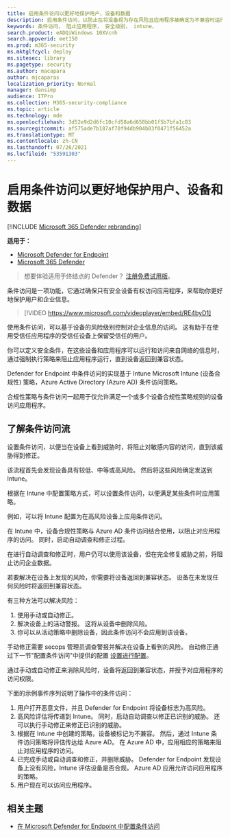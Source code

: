 ```yaml
---
title: 启用条件访问以更好地保护用户、设备和数据
description: 启用条件访问，以防止在将设备视为存在风险且应用程序被确定为不兼容时运行应用程序。
keywords: 条件访问， 阻止应用程序， 安全级别， intune，
search.product: eADQiWindows 10XVcnh
search.appverid: met150
ms.prod: m365-security
ms.mktglfcycl: deploy
ms.sitesec: library
ms.pagetype: security
ms.author: macapara
author: mjcaparas
localization_priority: Normal
manager: dansimp
audience: ITPro
ms.collection: M365-security-compliance
ms.topic: article
ms.technology: mde
ms.openlocfilehash: 3d52e9d2d6fc10cfd58a6d658bb01f5b7bfa1c83
ms.sourcegitcommit: af575ade7b187af70f94db904b03f0471f56452a
ms.translationtype: MT
ms.contentlocale: zh-CN
ms.lasthandoff: 07/26/2021
ms.locfileid: "53591303"
---
```

# <a name="enable-conditional-access-to-better-protect-users-devices-and-data"></a>启用条件访问以更好地保护用户、设备和数据 

[!INCLUDE [Microsoft 365 Defender rebranding](../../includes/microsoft-defender.md)]

**适用于：**
- [Microsoft Defender for Endpoint](https://go.microsoft.com/fwlink/p/?linkid=2154037)
- [Microsoft 365 Defender](https://go.microsoft.com/fwlink/?linkid=2118804)

> 想要体验适用于终结点的 Defender？ [注册免费试用版](https://www.microsoft.com/microsoft-365/windows/microsoft-defender-atp?ocid=docs-wdatp-conditionalaccess-abovefoldlink)。

条件访问是一项功能，它通过确保只有安全设备有权访问应用程序，来帮助你更好地保护用户和企业信息。

> [!VIDEO https://www.microsoft.com/videoplayer/embed/RE4byD1]

使用条件访问，可以基于设备的风险级别控制对企业信息的访问。 这有助于在使用受信任应用程序的受信任设备上保留受信任的用户。

你可以定义安全条件，在这些设备和应用程序可以运行和访问来自网络的信息时，通过强制执行策略来阻止应用程序运行，直到设备返回到兼容状态。 

Defender for Endpoint 中条件访问的实现基于 Intune Microsoft Intune (设备合规性) 策略，Azure Active Directory (Azure AD) 条件访问策略。 

合规性策略与条件访问一起用于仅允许满足一个或多个设备合规性策略规则的设备访问应用程序。 

## <a name="understand-the-conditional-access-flow"></a>了解条件访问流
设置条件访问，以便当在设备上看到威胁时，将阻止对敏感内容的访问，直到该威胁得到修正。 

该流程首先会发现设备具有较低、中等或高风险。 然后将这些风险确定发送到 Intune。 

根据在 Intune 中配置策略方式，可以设置条件访问，以便满足某些条件时应用策略。

例如，可以将 Intune 配置为在高风险设备上应用条件访问。

在 Intune 中，设备合规性策略与 Azure AD 条件访问结合使用，以阻止对应用程序的访问。 同时，启动自动调查和修正过程。

 在进行自动调查和修正时，用户仍可以使用该设备，但在完全修复威胁之前，将阻止访问企业数据。 

若要解决在设备上发现的风险，你需要将设备返回到兼容状态。 设备在未发现任何风险时将返回到兼容状态。 

有三种方法可以解决风险：
1. 使用手动或自动修正。
2. 解决设备上的活动警报。 这将从设备中删除风险。
3. 你可以从活动策略中删除设备，因此条件访问不会应用到该设备。 

手动修正需要 secops 管理员调查警报并解决在设备上看到的风险。 自动修正通过下一节"配置条件访问"中提供的配置 [设置进行配置](configure-conditional-access.md)。

通过手动或自动修正来消除风险时，设备将返回到兼容状态，并授予对应用程序的访问权限。

下面的示例事件序列说明了操作中的条件访问：

1. 用户打开恶意文件，并且 Defender for Endpoint 将设备标志为高风险。
2. 高风险评估将传递到 Intune。 同时，启动自动调查以修正已识别的威胁。 还可以执行手动修正来修正已识别的威胁。
3. 根据在 Intune 中创建的策略，设备被标记为不兼容。 然后，通过 Intune 条件访问策略将评估传达给 Azure AD。 在 Azure AD 中，应用相应的策略来阻止对应用程序的访问。
4. 已完成手动或自动调查和修正，并删除威胁。 Defender for Endpoint 发现设备上没有风险，Intune 评估设备是否合规。 Azure AD 应用允许访问应用程序的策略。
5. 用户现在可以访问应用程序。

 
## <a name="related-topic"></a>相关主题
- [在 Microsoft Defender for Endpoint 中配置条件访问](configure-conditional-access.md)
